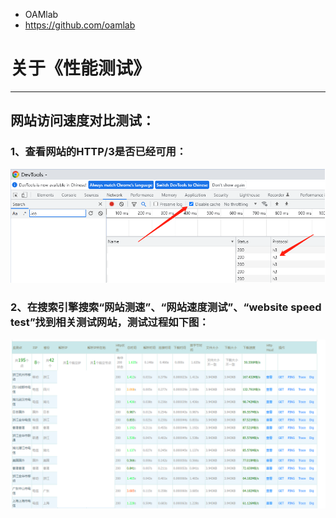 - OAMlab
- https://github.com/oamlab

# 关于《性能测试》

- ----------------------------

## 网站访问速度对比测试：

### 1、查看网站的HTTP/3是否已经可用：

<p align="center">
	<img alt="website_speed_testing_002" src="./website_speed_test_002.png">
</p>

### 2、在搜索引擎搜索“网站测速”、“网站速度测试”、“website speed test”找到相关测试网站，测试过程如下图：

<p align="center">
	<img alt="website_speed_testing_001" src="./website_speed_test_001.png">
</p>